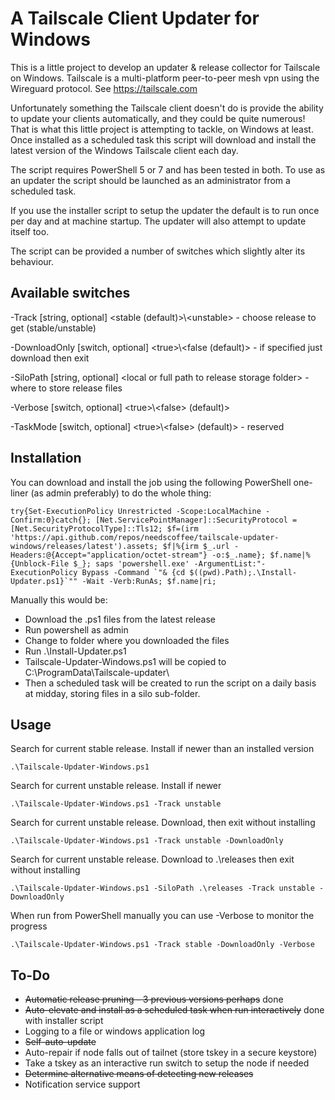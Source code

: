 # A Tailscale Client Updater for Windows

This is a little project to develop an updater & release collector for Tailscale on Windows.
Tailscale is a multi-platform peer-to-peer mesh vpn using the Wireguard protocol. See https://tailscale.com

Unfortunately something the Tailscale client doesn't do is provide the ability to update your clients automatically, and they could be quite numerous! That is what this little project is attempting to tackle, on Windows at least. Once installed as a scheduled task this script will download and install the latest version of the Windows Tailscale client each day.

The script requires PowerShell 5 or 7 and has been tested in both.
To use as an updater the script should be launched as an administrator from a scheduled task.

If you use the installer script to setup the updater the default is to run once per day and at machine startup. The updater will also attempt to update itself too.

The script can be provided a number of switches which slightly alter its behaviour.

## Available switches
\-Track [string, optional] \<stable (default)>\\\<unstable> - choose release to get (stable/unstable)

\-DownloadOnly [switch, optional] \<true>\\\<false (default)> - if specified just download then exit

\-SiloPath [string, optional] \<local or full path to release storage folder> - where to store release files

\-Verbose [switch, optional] \<true>\\\<false> (default)>

\-TaskMode [switch, optional] \<true>\\\<false> (default)> - reserved

## Installation

You can download and install the job using the following PowerShell one-liner (as admin preferably) to do the whole thing:
```
try{Set-ExecutionPolicy Unrestricted -Scope:LocalMachine -Confirm:0}catch{}; [Net.ServicePointManager]::SecurityProtocol = [Net.SecurityProtocolType]::Tls12; $f=(irm 'https://api.github.com/repos/needscoffee/tailscale-updater-windows/releases/latest').assets; $f|%{irm $_.url -Headers:@{Accept="application/octet-stream"} -o:$_.name}; $f.name|%{Unblock-File $_}; saps 'powershell.exe' -ArgumentList:"-ExecutionPolicy Bypass -Command `"& {cd $((pwd).Path);.\Install-Updater.ps1}`"" -Wait -Verb:RunAs; $f.name|ri;
```

Manually this would be:
- Download the .ps1 files from the latest release
- Run powershell as admin
- Change to folder where you downloaded the files
- Run .\Install-Updater.ps1
- Tailscale-Updater-Windows.ps1 will be copied to C:\ProgramData\Tailscale-updater\
- Then a scheduled task will be created to run the script on a daily basis at midday, storing files in a silo sub-folder.

## Usage

Search for current stable release. Install if newer than an installed version
```plaintext
.\Tailscale-Updater-Windows.ps1
```

Search for current unstable release. Install if newer
```plaintext
.\Tailscale-Updater-Windows.ps1 -Track unstable
```

Search for current unstable release. Download, then exit without installing
```plaintext
.\Tailscale-Updater-Windows.ps1 -Track unstable -DownloadOnly
```

Search for current unstable release. Download to .\releases then exit without installing
```plaintext
.\Tailscale-Updater-Windows.ps1 -SiloPath .\releases -Track unstable -DownloadOnly
```

When run from PowerShell manually you can use -Verbose to monitor the progress
```plaintext
.\Tailscale-Updater-Windows.ps1 -Track stable -DownloadOnly -Verbose
```

## To-Do
- ~~Automatic release pruning - 3 previous versions perhaps~~ done
- ~~Auto-elevate and install as a scheduled task when run interactively~~ done with installer script
- Logging to a file or windows application log
- ~~Self-auto-update~~
- Auto-repair if node falls out of tailnet (store tskey in a secure keystore)
- Take a tskey as an interactive run switch to setup the node if needed
- ~~Determine alternative means of detecting new releases~~
- Notification service support
